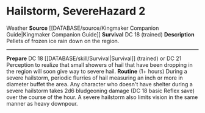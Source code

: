 ﻿---
hazard_type: Weather
id: '5'
level: '2'
name: Hailstorm, Severe
rarity: Common
requirement: null
rus_type_level: null
source: '[[DATABASE/source/Kingmaker Companion Guide|Kingmaker Companion Guide]]'
trait:
- '[[DATABASE/trait/Weather|Weather]]'
type: Weather Hazard

---
# Hailstorm, Severe<span class="item-type">Hazard 2</span>

<span class="item-trait">Weather</span>
**Source** [[DATABASE/source/Kingmaker Companion Guide|Kingmaker Companion Guide]]
**Survival** DC 18 (trained)
**Description** Pellets of frozen ice rain down on the region.

---
**Prepare** DC 18 [[DATABASE/skill/Survival|Survival]] (trained) or DC 21 Perception to realize that small showers of hail that have been dropping in the region will soon give way to severe hail.
**Routine** (1+ hours) During a severe hailstorm, periodic flurries of hail measuring an inch or more in diameter buffet the area. Any character who doesn't have shelter during a severe hailstorm takes 2d6 bludgeoning damage (DC 18 basic Reflex save) over the course of the hour. A severe hailstorm also limits vision in the same manner as heavy downpour.